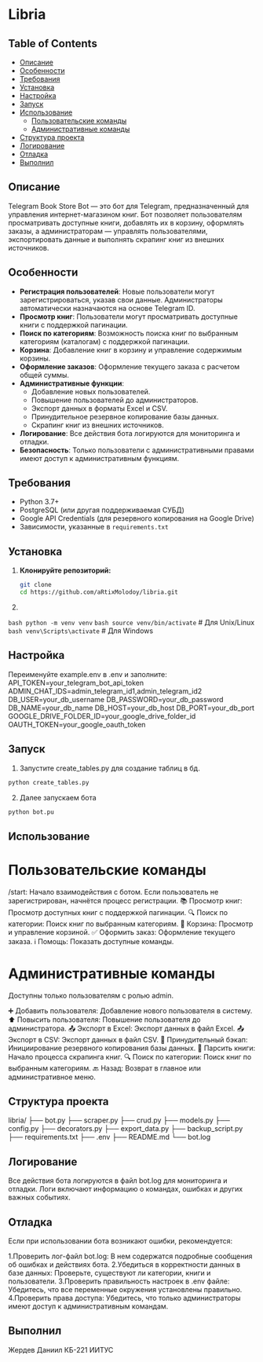 # Libria

## Table of Contents

- [Описание](#описание)
- [Особенности](#особенности)
- [Требования](#требования)
- [Установка](#установка)
- [Настройка](#настройка)
- [Запуск](#запуск)
- [Использование](#использование)
  - [Пользовательские команды](#пользовательские-команды)
  - [Административные команды](#административные-команды)
- [Структура проекта](#структура-проекта)
- [Логирование](#логирование)
- [Отладка](#отладка)
- [Выполнил](#выполнил)

## Описание

Telegram Book Store Bot — это бот для Telegram, предназначенный для управления интернет-магазином книг. Бот позволяет пользователям просматривать доступные книги, добавлять их в корзину, оформлять заказы, а администраторам — управлять пользователями, экспортировать данные и выполнять скрапинг книг из внешних источников.

## Особенности

- **Регистрация пользователей**: Новые пользователи могут зарегистрироваться, указав свои данные. Администраторы автоматически назначаются на основе Telegram ID.
- **Просмотр книг**: Пользователи могут просматривать доступные книги с поддержкой пагинации.
- **Поиск по категориям**: Возможность поиска книг по выбранным категориям (каталогам) с поддержкой пагинации.
- **Корзина**: Добавление книг в корзину и управление содержимым корзины.
- **Оформление заказов**: Оформление текущего заказа с расчетом общей суммы.
- **Административные функции**:
  - Добавление новых пользователей.
  - Повышение пользователей до администраторов.
  - Экспорт данных в форматы Excel и CSV.
  - Принудительное резервное копирование базы данных.
  - Скрапинг книг из внешних источников.
- **Логирование**: Все действия бота логируются для мониторинга и отладки.
- **Безопасность**: Только пользователи с административными правами имеют доступ к административным функциям.

## Требования

- Python 3.7+
- PostgreSQL (или другая поддерживаемая СУБД)
- Google API Credentials (для резервного копирования на Google Drive)
- Зависимости, указанные в `requirements.txt`

## Установка

1. **Клонируйте репозиторий:**

   ```bash
   git clone 
   cd https://github.com/aRtixMolodoy/libria.git
2.
```bash python -m venv venv```
```bash source venv/bin/activate```  # Для Unix/Linux
```bash venv\Scripts\activate```     # Для Windows

## Настройка
Переименуйте example.env в .env и заполните:
API_TOKEN=your_telegram_bot_api_token
ADMIN_CHAT_IDS=admin_telegram_id1,admin_telegram_id2
DB_USER=your_db_username
DB_PASSWORD=your_db_password
DB_NAME=your_db_name
DB_HOST=your_db_host
DB_PORT=your_db_port
GOOGLE_DRIVE_FOLDER_ID=your_google_drive_folder_id
OAUTH_TOKEN=your_google_oauth_token

## Запуск
1. Запустите create_tables.py для создание таблиц в бд.
```bash
python create_tables.py
```
2. Далее запускаем бота
```bash
python bot.pu
```

## Использование
# Пользовательские команды
/start: Начало взаимодействия с ботом. Если пользователь не зарегистрирован, начнётся процесс регистрации.
📚 Просмотр книг: Просмотр доступных книг с поддержкой пагинации.
🔍 Поиск по категории: Поиск книг по выбранным категориям.
🛒 Корзина: Просмотр и управление корзиной.
✅ Оформить заказ: Оформление текущего заказа.
ℹ️ Помощь: Показать доступные команды.
# Административные команды
Доступны только пользователям с ролью admin.

➕ Добавить пользователя: Добавление нового пользователя в систему.
⬆️ Повысить пользователя: Повышение пользователя до администратора.
📤 Экспорт в Excel: Экспорт данных в файл Excel.
📤 Экспорт в CSV: Экспорт данных в файл CSV.
🔄 Принудительный бэкап: Инициирование резервного копирования базы данных.
🔄 Парсить книги: Начало процесса скрапинга книг.
🔍 Поиск по категории: Поиск книг по выбранным категориям.
🔙 Назад: Возврат в главное или административное меню.
## Структура проекта
libria/
├── bot.py
├── scraper.py
├── crud.py
├── models.py
├── config.py
├── decorators.py
├── export_data.py
├── backup_script.py
├── requirements.txt
├── .env
├── README.md
└── bot.log
## Логирование

Все действия бота логируются в файл bot.log для мониторинга и отладки. Логи включают информацию о командах, ошибках и других важных событиях.

## Отладка
Если при использовании бота возникают ошибки, рекомендуется:

  1.Проверить лог-файл bot.log: В нем содержатся подробные сообщения об ошибках и действиях бота.
  2.Убедиться в корректности данных в базе данных: Проверьте, существуют ли категории, книги и пользователи.
  3.Проверить правильность настроек в .env файле: Убедитесь, что все переменные окружения установлены правильно.
  4.Проверить права доступа: Убедитесь, что только администраторы имеют доступ к административным командам.

## Выполнил
Жердев Даниил КБ-221 ИИТУС
